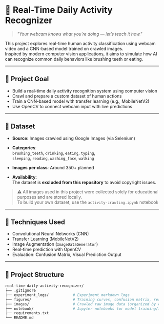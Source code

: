 # 🎥 Real-Time Daily Activity Recognizer

> *"Your webcam knows what you’re doing — let’s teach it how."*

This project explores real-time human activity classification using webcam video and a CNN-based model trained on crawled images.  
Inspired by modern computer vision applications, it aims to simulate how AI can recognize common daily behaviors like brushing teeth or eating.

---

## 🎯 Project Goal

- Build a real-time daily activity recognition system using computer vision
- Crawl and prepare a custom dataset of human actions
- Train a CNN-based model with transfer learning (e.g., MobileNetV2)
- Use OpenCV to connect webcam input with live predictions

---

## 📁 Dataset

- **Source**: Images crawled using Google Images (via Selenium)  
- **Categories**:  
  `brushing_teeth`, `drinking`, `eating`, `typing`,  
  `sleeping`, `reading`, `washing_face`, `walking`

- **Images per class**: Around 350+ planned  
- **Availability**:  
  The dataset is **excluded from this repository** to avoid copyright issues.

> ⚠️ All images used in this project were collected solely for educational purposes and are stored locally.  
> To build your own dataset, use the `activity-crawling.ipynb` notebook 

---

## 🔧 Techniques Used

- Convolutional Neural Networks (CNN)
- Transfer Learning (MobileNetV2)
- Image Augmentation (`ImageDataGenerator`)
- Real-time prediction with OpenCV
- Evaluation: Confusion Matrix, Visual Prediction Output

---

## 🧱 Project Structure

```bash
real-time-daily-activity-recognizer/
├── .gitignore
├── experiment_logs/           # Experiment markdown logs
├── figures/                   # Training curves, confusion matrix, result plots
├── images/                    # Crawled raw image data (organized by class)
├── notebook/                  # Jupyter notebooks for model training/inference
├── requirements.txt
└── README.md

